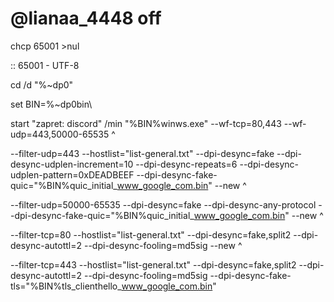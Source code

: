 # @lianaa_4448 off


chcp 65001 >nul

:: 65001 - UTF-8



cd /d "%~dp0"



set BIN=%~dp0bin\



start "zapret: discord" /min "%BIN%winws.exe" --wf-tcp=80,443 --wf-udp=443,50000-65535 ^

--filter-udp=443 --hostlist="list-general.txt" --dpi-desync=fake --dpi-desync-udplen-increment=10 --dpi-desync-repeats=6 --dpi-desync-udplen-pattern=0xDEADBEEF --dpi-desync-fake-quic="%BIN%quic_initial_www_google_com.bin" --new ^

--filter-udp=50000-65535 --dpi-desync=fake --dpi-desync-any-protocol --dpi-desync-fake-quic="%BIN%quic_initial_www_google_com.bin" --new ^

--filter-tcp=80 --hostlist="list-general.txt" --dpi-desync=fake,split2 --dpi-desync-autottl=2 --dpi-desync-fooling=md5sig --new ^

--filter-tcp=443 --hostlist="list-general.txt" --dpi-desync=fake,split2 --dpi-desync-autottl=2 --dpi-desync-fooling=md5sig --dpi-desync-fake-tls="%BIN%tls_clienthello_www_google_com.bin"
